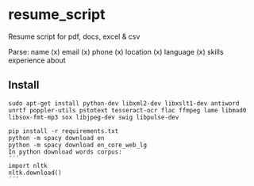 # resume_script
Resume script for pdf, docs, excel &amp; csv

Parse:
    name (x)
    email (x)
    phone (x)
    location (x)
    language (x)
    skills
    experience
    about

## Install
    sudo apt-get install python-dev libxml2-dev libxslt1-dev antiword unrtf poppler-utils pstotext tesseract-ocr flac ffmpeg lame libmad0 libsox-fmt-mp3 sox libjpeg-dev swig libpulse-dev

    pip install -r requirements.txt
    python -m spacy download en
    python -m spacy download en_core_web_lg
    In python download words corpus:
    ´´´
    import nltk
    nltk.download()
    ´´´

